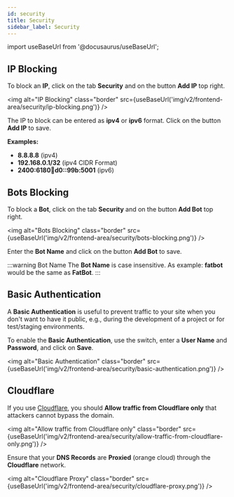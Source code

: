 ```yaml
---
id: security
title: Security
sidebar_label: Security
---
```


import useBaseUrl from '@docusaurus/useBaseUrl';

## IP Blocking

To block an **IP**, click on the tab **Security** and on the button **Add IP** top right.

<img alt="IP Blocking" class="border" src={useBaseUrl('img/v2/frontend-area/security/ip-blocking.png')} />

The IP to block can be entered as **ipv4** or **ipv6** format. Click on the button **Add IP** to save.

**Examples:**

- **8.8.8.8** (ipv4)
- **192.168.0.1/32** (ipv4 CIDR Format)
- **2400:6180:100:d0::99b:5001** (ipv6)

## Bots Blocking

To block a **Bot**, click on the tab **Security** and on the button **Add Bot** top right.

<img alt="Bots Blocking" class="border" src={useBaseUrl('img/v2/frontend-area/security/bots-blocking.png')} /> 

Enter the **Bot Name** and click on the button **Add Bot** to save.

:::warning Bot Name
The **Bot Name** is case insensitive. As example: **fatbot** would be the same as **FatBot**.
:::

## Basic Authentication

A **Basic Authentication** is useful to prevent traffic to your site when you don't want to have it public, e.g.,
during the development of a project or for test/staging environments.

To enable the **Basic Authentication**, use the switch, enter a **User Name** and **Password**, and click on **Save**.

<img alt="Basic Authentication" class="border" src={useBaseUrl('img/v2/frontend-area/security/basic-authentication.png')} />

## Cloudflare

If you use [Cloudflare](https://www.cloudflare.com), you should **Allow traffic from Cloudflare only** that attackers cannot bypass the domain.

<img alt="Allow traffic from Cloudflare only" class="border" src={useBaseUrl('img/v2/frontend-area/security/allow-traffic-from-cloudflare-only.png')} />

Ensure that your **DNS Records** are **Proxied** (orange cloud) through the **Cloudflare** network.

<img alt="Cloudflare Proxy" class="border" src={useBaseUrl('img/v2/frontend-area/security/cloudflare-proxy.png')} />




